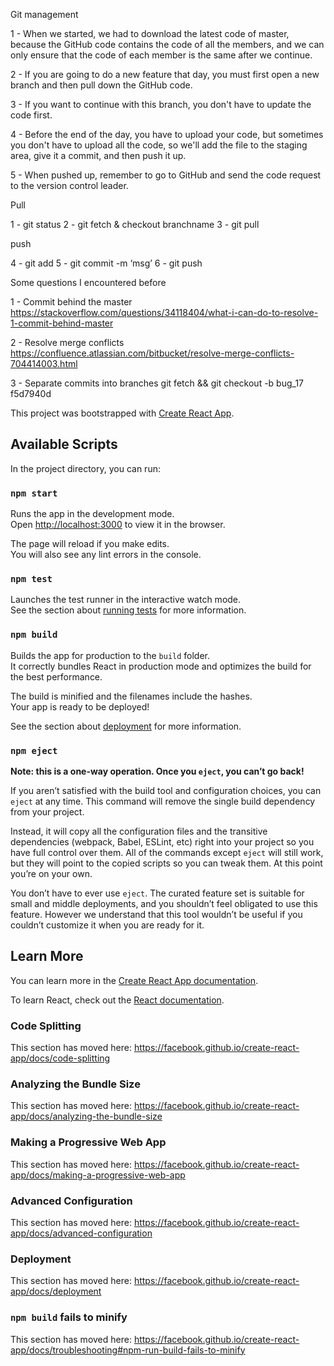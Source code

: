 Git management

1 - When we started, we had to download the latest code of master, because the GitHub code contains the code of all the members, and we can only ensure that the code of each member is the same after we continue.

2 - If you are going to do a new feature that day, you must first open a new branch and then pull down the GitHub code.

3 - If you want to continue with this branch, you don't have to update the code first.

4 - Before the end of the day, you have to upload your code, but sometimes you don't have to upload all the code, so we'll add the file to the staging area, give it a commit, and then push it up.

5 - When pushed up, remember to go to GitHub and send the code request to the version control leader.

Pull

1 - git status
2 - git fetch & checkout branchname
3 - git pull

push

4 - git add
5 - git commit -m ‘msg’
6 - git push

Some questions I encountered before

1 - Commit behind the master
https://stackoverflow.com/questions/34118404/what-i-can-do-to-resolve-1-commit-behind-master

2 - Resolve merge conflicts
https://confluence.atlassian.com/bitbucket/resolve-merge-conflicts-704414003.html

3 - Separate commits into branches
git fetch && git checkout -b bug_17 f5d7940d

This project was bootstrapped with [Create React App](https://github.com/facebook/create-react-app).

## Available Scripts

In the project directory, you can run:

### `npm start`

Runs the app in the development mode.<br />
Open [http://localhost:3000](http://localhost:3000) to view it in the browser.

The page will reload if you make edits.<br />
You will also see any lint errors in the console.

### `npm test`

Launches the test runner in the interactive watch mode.<br />
See the section about [running tests](https://facebook.github.io/create-react-app/docs/running-tests) for more information.

### `npm build`

Builds the app for production to the `build` folder.<br />
It correctly bundles React in production mode and optimizes the build for the best performance.

The build is minified and the filenames include the hashes.<br />
Your app is ready to be deployed!

See the section about [deployment](https://facebook.github.io/create-react-app/docs/deployment) for more information.

### `npm eject`

**Note: this is a one-way operation. Once you `eject`, you can’t go back!**

If you aren’t satisfied with the build tool and configuration choices, you can `eject` at any time. This command will remove the single build dependency from your project.

Instead, it will copy all the configuration files and the transitive dependencies (webpack, Babel, ESLint, etc) right into your project so you have full control over them. All of the commands except `eject` will still work, but they will point to the copied scripts so you can tweak them. At this point you’re on your own.

You don’t have to ever use `eject`. The curated feature set is suitable for small and middle deployments, and you shouldn’t feel obligated to use this feature. However we understand that this tool wouldn’t be useful if you couldn’t customize it when you are ready for it.

## Learn More

You can learn more in the [Create React App documentation](https://facebook.github.io/create-react-app/docs/getting-started).

To learn React, check out the [React documentation](https://reactjs.org/).

### Code Splitting

This section has moved here: https://facebook.github.io/create-react-app/docs/code-splitting

### Analyzing the Bundle Size

This section has moved here: https://facebook.github.io/create-react-app/docs/analyzing-the-bundle-size

### Making a Progressive Web App

This section has moved here: https://facebook.github.io/create-react-app/docs/making-a-progressive-web-app

### Advanced Configuration

This section has moved here: https://facebook.github.io/create-react-app/docs/advanced-configuration

### Deployment

This section has moved here: https://facebook.github.io/create-react-app/docs/deployment

### `npm build` fails to minify

This section has moved here: https://facebook.github.io/create-react-app/docs/troubleshooting#npm-run-build-fails-to-minify
